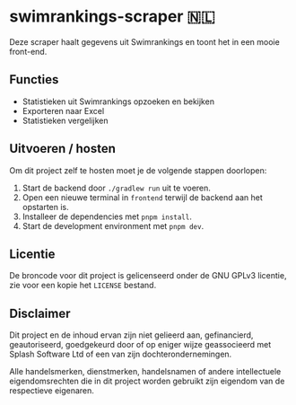 # swimrankings-scraper 🇳🇱

Deze scraper haalt gegevens uit Swimrankings en toont het in een mooie front-end.

## Functies

- Statistieken uit Swimrankings opzoeken en bekijken
- Exporteren naar Excel
- Statistieken vergelijken

## Uitvoeren / hosten

Om dit project zelf te hosten moet je de volgende stappen doorlopen:

1. Start de backend door `./gradlew run` uit te voeren.
2. Open een nieuwe terminal in `frontend` terwijl de backend aan het opstarten is.
3. Installeer de dependencies met `pnpm install`.
4. Start de development environment met `pnpm dev`.

## Licentie

De broncode voor dit project is gelicenseerd onder de GNU GPLv3 licentie, zie voor een kopie
het `LICENSE` bestand.

## Disclaimer

Dit project en de inhoud ervan zijn niet gelieerd aan, gefinancierd, geautoriseerd, goedgekeurd door
of op eniger wijze geassocieerd met Splash Software Ltd of een van zijn dochterondernemingen.

Alle handelsmerken, dienstmerken, handelsnamen of andere intellectuele eigendomsrechten die in dit
project worden gebruikt zijn eigendom van de respectieve eigenaren.
